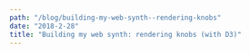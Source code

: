 ```yaml
---
path: "/blog/building-my-web-synth--rendering-knobs"
date: "2018-2-28"
title: "Building my web synth: rendering knobs (with D3)"
---
```


